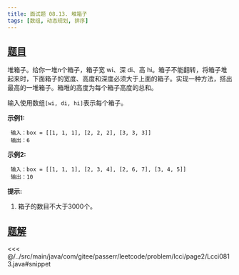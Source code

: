 ```yaml
---
title: 面试题 08.13. 堆箱子
tags: [数组, 动态规划, 排序]
---
```



## [题目](https://leetcode.cn/problems/pile-box-lcci/)
堆箱子。给你一堆n个箱子，箱子宽 wi、深 di、高 hi。箱子不能翻转，将箱子堆起来时，下面箱子的宽度、高度和深度必须大于上面的箱子。实现一种方法，搭出最高的一堆箱子。箱堆的高度为每个箱子高度的总和。

输入使用数组`[wi, di, hi]`表示每个箱子。

**示例1:**

```
 输入：box = [[1, 1, 1], [2, 2, 2], [3, 3, 3]]
 输出：6
```

**示例2:**

```
 输入：box = [[1, 1, 1], [2, 3, 4], [2, 6, 7], [3, 4, 5]]
 输出：10
```

**提示:**

1. 箱子的数目不大于3000个。


## [题解](https://github.com/PasseRR/JavaLeetCode/blob/master/src/main/java/com/gitee/passerr/leetcode/problem/lcci/page2/Lcci0813.java)

<<< @/../src/main/java/com/gitee/passerr/leetcode/problem/lcci/page2/Lcci0813.java#snippet
